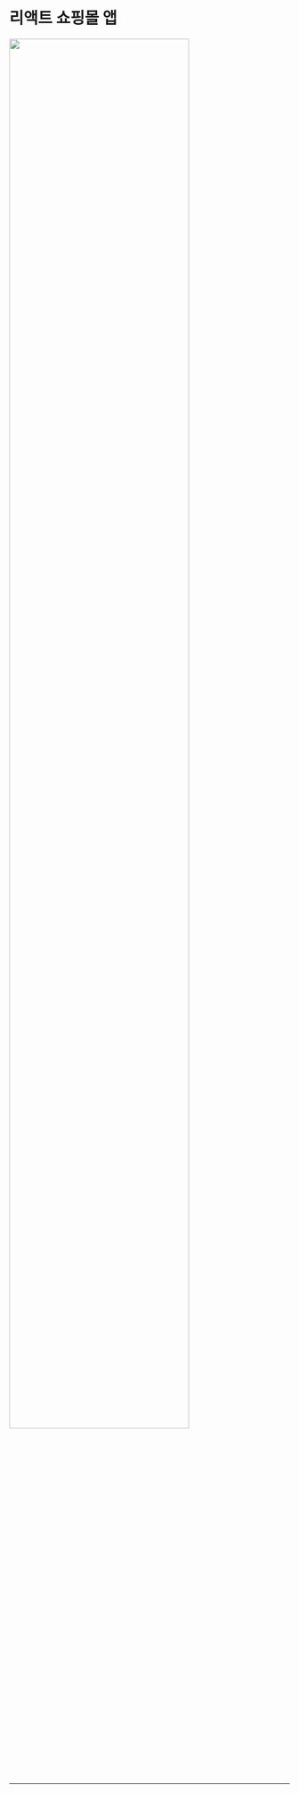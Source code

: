 # 리액트 쇼핑몰 앱
<img width="80%" src="https://github.com/LeeDahee23/react-shopping-app/assets/82389864/c558782a-b28b-4e88-9be7-14e7e52d33bc" />

---


